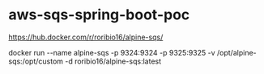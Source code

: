 # aws-sqs-spring-boot-poc

https://hub.docker.com/r/roribio16/alpine-sqs/

docker run --name alpine-sqs -p 9324:9324 -p 9325:9325 -v /opt/alpine-sqs:/opt/custom -d
roribio16/alpine-sqs:latest
